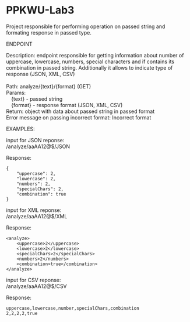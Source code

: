 # PPKWU-Lab3

Project responsible for performing operation on passed string and formating response in passed type.

ENDPOINT

Description: endpoint responsible for getting information about number of uppercase, lowercase, numbers, special characters and if contains its combination in passed string. 
Additionally it allows to indicate type of response (JSON, XML, CSV)  <br/><br/>
Path: analyze/{text}/{format} (GET)  
Params:  
&emsp;{text} - passed string  
&emsp;{format} - response format (JSON, XML, CSV)  
Return: object with data about passed string in passed format  
Error message on passing incorrect format: Incorrect format

EXAMPLES:

input for JSON reponse:  
/analyze/aaAA12@$/JSON  

Response:  
```
{
    "uppercase": 2,
    "lowercase": 2,
    "numbers": 2,
    "specialChars": 2,
    "combination": true
}  
```

input for XML reponse:  
/analyze/aaAA12@$/XML  

Response:  
```
<analyze>
    <uppercase>2</uppercase>
    <lowercase>2</lowercase>
    <specialChars>2</specialChars>
    <numbers>2</numbers>
    <combination>true</combination>
</analyze>
```

input for CSV reponse:  
/analyze/aaAA12@$/CSV  

Response:  
```
uppercase,lowercase,number,specialChars,combination
2,2,2,2,true
```
